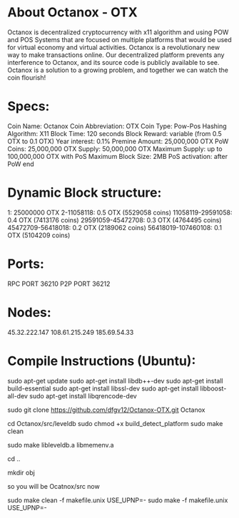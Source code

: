 About Octanox - OTX 
===================
Octanox is decentralized cryptocurrency with x11 algorithm and using POW and POS Systems that are focused on multiple platforms that would be used for virtual economy and virtual activities. Octanox is a revolutionary new way to make transactions online. Our decentralized platform prevents any interference to Octanox, and its source code is publicly available to see. Octanox is a solution to a growing problem, and together we can watch the coin flourish!

Specs:
=====

Coin Name: Octanox
Coin Abbreviation: OTX
Coin Type: Pow-Pos
Hashing Algorithm: X11
Block Time: 120 seconds
Block Reward: variable (from 0.5 OTX to 0.1 OTX)
Year interest: 0.1%
Premine Amount: 25,000,000 OTX
PoW Coins: 25,000,000 OTX
Supply: 50,000,000 OTX
Maximum Supply: up to 100,000,000 OTX with PoS
Maximum Block Size: 2MB
PoS activation: after PoW end


Dynamic Block structure:
========================

1: 25000000 OTX
2-11058118: 0.5 OTX (5529058 coins)
11058119-29591058: 0.4 OTX (7413176 coins)
29591059-45472708: 0.3 OTX (4764495 coins)
45472709-56418018: 0.2 OTX (2189062 coins)
56418019-107460108: 0.1 OTX (5104209 coins)

Ports:
======
RPC PORT 36210 
P2P PORT 36212 

Nodes:
======
45.32.222.147
108.61.215.249
185.69.54.33


Compile Instructions (Ubuntu):
==============================

sudo apt-get update
sudo apt-get install libdb++-dev
sudo apt-get install build-essential
sudo apt-get install libssl-dev
sudo apt-get install libboost-all-dev
sudo apt-get install libqrencode-dev

sudo git clone https://github.com/dfgv12/Octanox-OTX.git Octanox


cd Octanox/src/leveldb
sudo chmod +x build_detect_platform
sudo make clean

sudo make libleveldb.a libmemenv.a

cd ..

mkdir obj

so you will be Ocatnox/src now

sudo make clean -f makefile.unix USE_UPNP=-
sudo make -f makefile.unix USE_UPNP=-



